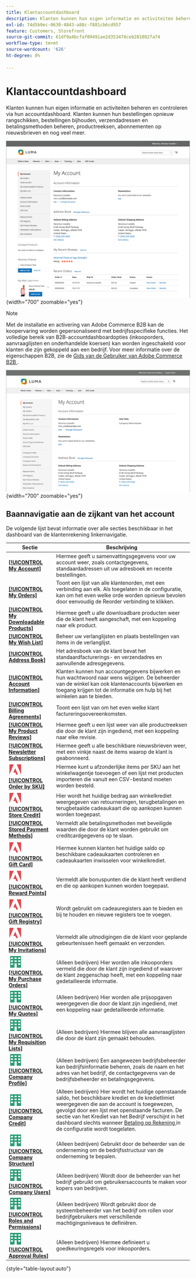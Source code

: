 ```yaml
---
title: Klantaccountdashboard
description: Klanten kunnen hun eigen informatie en activiteiten beheren en controleren via het dashboard voor hun klantenaccount.
exl-id: 74d5b9ec-0630-4843-a88c-f881cb6cd957
feature: Customers, Storefront
source-git-commit: 61df9a4bcfaf09491ae2d353478ceb281082fa74
workflow-type: tm+mt
source-wordcount: '626'
ht-degree: 0%

---
```


# Klantaccountdashboard

Klanten kunnen hun eigen informatie en activiteiten beheren en controleren via hun accountdashboard. Klanten kunnen hun bestellingen opnieuw rangschikken, bestellingen bijhouden, verzendadressen en betalingsmethoden beheren, productreeksen, abonnementen op nieuwsbrieven en nog veel meer.

![ dashboard van de Rekening op storefront ](assets/customer-account-dashboard.png){width="700" zoomable="yes"}

>[!NOTE]
>
> Met de installatie en activering van Adobe Commerce B2B kan de koopervaring worden gepersonaliseerd met bedrijfsspecifieke functies. Het volledige bereik van B2B-accountdashboardopties (inkooporders, aanvraaglijsten en onderhandelde koersen) kan worden ingeschakeld voor klanten die zijn gekoppeld aan een bedrijf. Voor meer informatie over de eigenschappen B2B, zie de [ Gids van de Gebruiker van Adobe Commerce B2B ](../b2b/introduction.md).

![ de rekeningsdashboard van het Bedrijf op de storefront ](assets/company-admin-account-dashboard.png){width="700" zoomable="yes"}

## Baannavigatie aan de zijkant van het account

De volgende lijst bevat informatie over alle secties beschikbaar in het dashboard van de klantenrekening linkernavigatie.

| Sectie | Beschrijving |
|------------------------------------------------------------------------------------------------------------------------------------------------------|----------------------------------------------------------------------------------------------------------------------------------------------------------------------------------------------------------------------------------------------------------------------------------------------------------------------------------------------------------------|
| [**[!UICONTROL My Account]**](../customers/account-dashboard-my-account.md) | Hiermee geeft u samenvattingsgegevens voor uw account weer, zoals contactgegevens, standaardadressen uit uw adresboek en recente bestellingen. |
| [**[!UICONTROL My Orders]**](../stores-purchase/orders-storefront.md#view-recently-ordered-products) | Toont een lijst van alle klantenorden, met een verbinding aan elk. Als toegelaten in de configuratie, kan om het even welke orde worden opnieuw bevolen door eenvoudig de Reorder verbinding te klikken. |
| [**[!UICONTROL My Downloadable Products]**](../catalog/product-create-downloadable.md#storefront-experience) | Hiermee geeft u alle downloadbare producten weer die de klant heeft aangeschaft, met een koppeling naar elk product. |
| [**[!UICONTROL My Wish List]**](../stores-purchase/wishlist-storefront.md) | Beheer uw verlanglijsten en plaats bestellingen van items in de verlanglijst. |
| [**[!UICONTROL Address Book]**](../customers/account-dashboard-address-book.md) | Het adresboek van de klant bevat het standaardfacturerings- en verzendadres en aanvullende adresgegevens. |
| [**[!UICONTROL Account Information]**](../customers/account-dashboard-account-information.md) | Klanten kunnen hun accountgegevens bijwerken en hun wachtwoord naar wens wijzigen. De beheerder van de winkel kan ook klantenaccounts bijwerken en toegang krijgen tot de informatie om hulp bij het winkelen aan te bieden. |
| [**[!UICONTROL Billing Agreements]**](../stores-purchase/paypal-billing-agreements.md#storefront-experience) | Toont een lijst van om het even welke klant factureringsovereenkomsten. |
| [**[!UICONTROL My Product Reviews]**](../merchandising-promotions/product-reviews.md#product-reviews-on-the-storefront) | Hiermee geeft u een lijst weer van alle productreeksen die door de klant zijn ingediend, met een koppeling naar elke revisie. |
| [**[!UICONTROL Newsletter Subscriptions]**](../merchandising-promotions/newsletters.md) | Hiermee geeft u alle beschikbare nieuwsbrieven weer, met een vinkje naast de items waarop de klant is geabonneerd. |
| ![ Adobe Commerce ](../assets/adobe-logo.svg) [**[!UICONTROL Order by SKU]**](../stores-purchase/order-by-sku.md#order-by-sku-from-a-customer-account) | Hiermee kunt u afzonderlijke items per SKU aan het winkelwagentje toevoegen of een lijst met producten importeren die vanuit een CSV-bestand moeten worden besteld. |
| ![ Adobe Commerce ](../assets/adobe-logo.svg) [**[!UICONTROL Store Credit]**](../customers/account-dashboard-store-credit.md) | Hier wordt het huidige bedrag aan winkelkrediet weergegeven van retourneringen, terugbetalingen en terugbetaalde cadeaukaart die op aankopen kunnen worden toegepast. |
| [**[!UICONTROL Stored Payment Methods]**](../stores-purchase/stored-payment-methods.md) | Vermeldt alle betalingsmethoden met beveiligde waarden die door de klant worden gebruikt om creditcardgegevens op te slaan. |
| ![ Adobe Commerce ](../assets/adobe-logo.svg) [**[!UICONTROL Gift Card]**](../catalog/product-gift-card-create.md) | Hiermee kunnen klanten het huidige saldo op beschikbare cadeaukaarten controleren en cadeaukaarten inwisselen voor winkelkrediet. |
| ![ Adobe Commerce ](../assets/adobe-logo.svg) [**[!UICONTROL Reward Points]**](../merchandising-promotions/rewards-loyalty.md) | Vermeldt alle bonuspunten die de klant heeft verdiend en die op aankopen kunnen worden toegepast. |
| ![ Adobe Commerce ](../assets/adobe-logo.svg) [**[!UICONTROL Gift Registry]**](../merchandising-promotions/gift-registries.md) | Wordt gebruikt om cadeauregisters aan te bieden en bij te houden en nieuwe registers toe te voegen. |
| ![ Adobe Commerce ](../assets/adobe-logo.svg) [**[!UICONTROL My Invitations]**](../merchandising-promotions/invitations.md) | Vermeldt alle uitnodigingen die de klant voor geplande gebeurtenissen heeft gemaakt en verzonden. |
| ![ Adobe Commerce B2B ](../assets/b2b.svg) [**[!UICONTROL My Purchase Orders]**](../b2b/account-dashboard-my-purchase-orders.md) | (Alleen bedrijven) Hier worden alle inkooporders vermeld die door de klant zijn ingediend of waarover de klant zeggenschap heeft, met een koppeling naar gedetailleerde informatie. |
| ![ Adobe Commerce B2B ](../assets/b2b.svg) [**[!UICONTROL My Quotes]**](../b2b/account-dashboard-my-quotes.md) | (Alleen bedrijven) Hier worden alle prijsopgaven weergegeven die door de klant zijn ingediend, met een koppeling naar gedetailleerde informatie. |
| ![ Adobe Commerce B2B ](../assets/b2b.svg) [**[!UICONTROL My Requisition Lists]**](../b2b/account-dashboard-requisition-lists-manage.md) | (Alleen bedrijven) Hiermee blijven alle aanvraaglijsten die door de klant zijn gemaakt behouden. |
| ![ Adobe Commerce B2B ](../assets/b2b.svg) [**[!UICONTROL Company Profile]**](../b2b/account-company-manage.md#update-a-company-profile) | (Alleen bedrijven) Een aangewezen bedrijfsbeheerder kan bedrijfsinformatie beheren, zoals de naam en het adres van het bedrijf, de contactgegevens van de bedrijfsbeheerder en betalingsgegevens. |
| ![ Adobe Commerce B2B ](../assets/b2b.svg) [**[!UICONTROL Company Credit]**](../b2b/credit-company.md#storefront-credit-information) | (Alleen bedrijven) Hier wordt het huidige openstaande saldo, het beschikbare krediet en de kredietlimiet weergegeven die aan de account is toegewezen, gevolgd door een lijst met openstaande facturen. De sectie van het Krediet van het Bedrijf verschijnt in het dashboard slechts wanneer [ Betaling op Rekening ](../b2b/enable-basic-features.md#configure-payment-on-account) in de configuratie wordt toegelaten. |
| ![ Adobe Commerce B2B ](../assets/b2b.svg) [**[!UICONTROL Company Structure]**](../b2b/account-company-structure.md) | (Alleen bedrijven) Gebruikt door de beheerder van de onderneming om de bedrijfsstructuur van de onderneming te bepalen. |
| ![ Adobe Commerce B2B ](../assets/b2b.svg) [**[!UICONTROL Company Users]**](../b2b/account-company-users.md) | (Alleen bedrijven) Wordt door de beheerder van het bedrijf gebruikt om gebruikersaccounts te maken voor kopers van bedrijven. |
| ![ Adobe Commerce B2B ](../assets/b2b.svg) [**[!UICONTROL Roles and Permissions]**](../b2b/account-company-roles-permissions.md) | (Alleen bedrijven) Wordt gebruikt door de systeembeheerder van het bedrijf om rollen voor bedrijfgebruikers met verschillende machtigingsniveaus te definiëren. |
| ![ Adobe Commerce B2B ](../assets/b2b.svg) [**[!UICONTROL Approval Rules]**](../b2b/account-dashboard-approval-rules.md) | (Alleen bedrijven) Hiermee definieert u goedkeuringsregels voor inkooporders. |

{style="table-layout:auto"}
